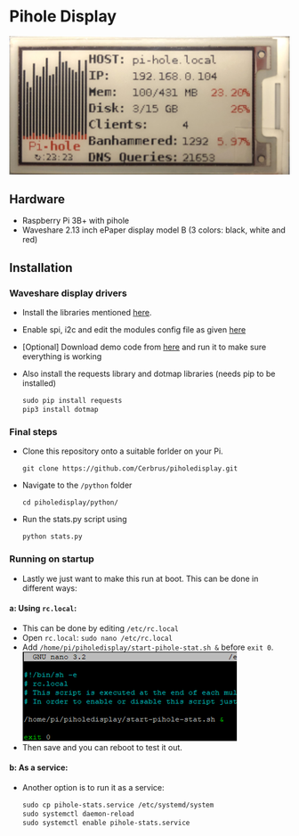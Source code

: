 # Pihole Display


![Pi Hole stats](pihole-stat-screenshot.jpg)

## Hardware
  - Raspberry Pi 3B+ with pihole
  - Waveshare 2.13 inch ePaper display model B (3 colors: black, white and red)
## Installation
### Waveshare display drivers
  - Install the libraries mentioned [here](https://www.waveshare.com/wiki/Pioneer600#Libraries_Installation_for_RPi).
  - Enable spi, i2c and edit the modules config file as given [here](https://www.waveshare.com/wiki/Pioneer600#Configuring_the_interfaces)
  - [Optional] Download demo code from [here](https://www.waveshare.com/wiki/File:2.13inch_e-Paper_HAT-code.7z) and run it to make sure everything is working

  - Also install the requests library and dotmap libraries (needs pip to be installed)
    ~~~~
    sudo pip install requests
    pip3 install dotmap
    ~~~~
### Final steps
  - Clone this repository onto a suitable forlder on your Pi.
    ~~~~
    git clone https://github.com/Cerbrus/piholedisplay.git
    ~~~~
  - Navigate to the `/python` folder
    ~~~~
    cd piholedisplay/python/
    ~~~~
  - Run the stats.py script using
    ~~~~
    python stats.py
    ~~~~
### Running on startup
  - Lastly we just want to make this run at boot. This can be done in different ways:
#### a: Using `rc.local`:
  - This can be done by editing `/etc/rc.local`
  - Open `rc.local`:  `sudo nano /etc/rc.local`
  -  Add `/home/pi/piholedisplay/start-pihole-stat.sh &` before `exit 0`.
  ![Editing rc.local](rc.local.png)
  - Then save and you can reboot to test it out.

#### b: As a service:
  - Another option is to run it as a service:
    ~~~~
    sudo cp pihole-stats.service /etc/systemd/system
    sudo systemctl daemon-reload
    sudo systemctl enable pihole-stats.service
    ~~~~
